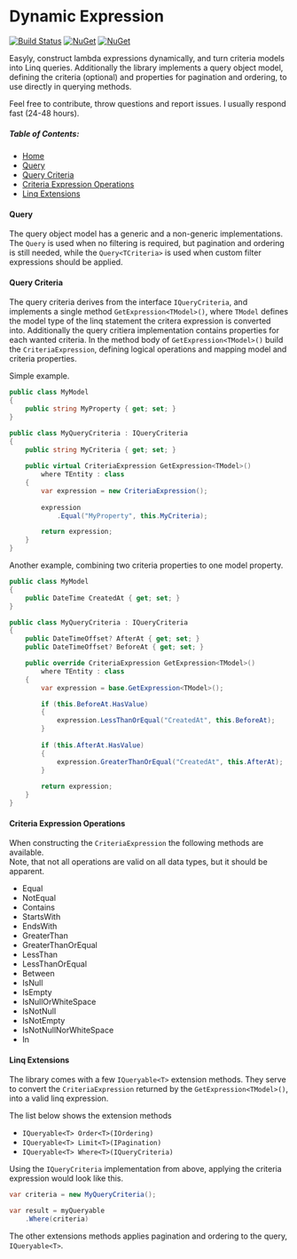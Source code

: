 # Dynamic Expression
[![Build Status](https://travis-ci.org/vivet/DynamicExpression.svg?branch=master)](https://travis-ci.org/vivet/DynamicExpression)
[![NuGet](https://img.shields.io/nuget/dt/DynamicExpression.svg)](https://www.nuget.org/packages/DynamicExpression/)
[![NuGet](https://img.shields.io/nuget/v/DynamicExpression.svg)](https://www.nuget.org/packages/DynamicExpression/)

Easyly, construct lambda expressions dynamically, and turn criteria models into Linq queries. Additionally the library implements a query object model, defining the criteria (optional) and properties for pagination and ordering, to use directly in querying methods.  

Feel free to contribute, throw questions and report issues. I usually respond fast (24-48 hours).  

##### Table of Contents:
* [Home](#)
* [Query](#query)
* [Query Criteria](#query-criteria)
* [Criteria Expression Operations](#criteria-expression-operations)
* [Linq Extensions](#linq-extensions)

#### Query
The query object model has a generic and a non-generic implementations.  
The ```Query``` is used when no filtering is required, but pagination and ordering is still needed, while the ```Query<TCriteria>``` is used when custom filter expressions should be applied.  

#### Query Criteria
The query criteria derives from the interface ```IQueryCriteria```, and implements a single method ```GetExpression<TModel>()```, where ```TModel``` defines the model type of the linq statement the critera expression is converted into. Additionally the query critiera implementation contains properties for each wanted criteria. In the method body of ```GetExpression<TModel>()``` build the ```CriteriaExpression```, defining logical operations and mapping model and criteria properties.  

Simple example.
```csharp
public class MyModel
{
    public string MyProperty { get; set; }
}

public class MyQueryCriteria : IQueryCriteria
{
    public string MyCriteria { get; set; }
    
    public virtual CriteriaExpression GetExpression<TModel>() 
        where TEntity : class
    {
        var expression = new CriteriaExpression();
        
        expression
            .Equal("MyProperty", this.MyCriteria);

        return expression;
    }
}
```
  
Another example, combining two criteria properties to one model property.
```csharp
public class MyModel
{
    public DateTime CreatedAt { get; set; }
}

public class MyQueryCriteria : IQueryCriteria
{
    public DateTimeOffset? AfterAt { get; set; }
    public DateTimeOffset? BeforeAt { get; set; }

    public override CriteriaExpression GetExpression<TModel>() 
        where TEntity : class
    {
        var expression = base.GetExpression<TModel>();

        if (this.BeforeAt.HasValue)
        {
            expression.LessThanOrEqual("CreatedAt", this.BeforeAt);
        }
        
        if (this.AfterAt.HasValue)
        {    
            expression.GreaterThanOrEqual("CreatedAt", this.AfterAt);
        }
        
        return expression;
    }
}
```

#### Criteria Expression Operations
When constructing the ```CriteriaExpression``` the following methods are available.  
Note, that not all operations are valid on all data types, but it should be apparent.
* Equal
* NotEqual
* Contains
* StartsWith
* EndsWith
* GreaterThan
* GreaterThanOrEqual
* LessThan
* LessThanOrEqual
* Between
* IsNull
* IsEmpty
* IsNullOrWhiteSpace
* IsNotNull
* IsNotEmpty
* IsNotNullNorWhiteSpace
* In

#### Linq Extensions
The library comes with a few ```IQueryable<T>``` extension methods. They serve to convert the ```CriteriaExpression``` returned by the ```GetExpression<TModel>()```, into a valid linq expression.  

The list below shows the extension methods
* ```IQueryable<T> Order<T>(IOrdering)```
* ```IQueryable<T> Limit<T>(IPagination)```
* ```IQueryable<T> Where<T>(IQueryCriteria)```
  
Using the ```IQueryCriteria``` implementation from above, applying the criteria expression would look like this.
```csharp
var criteria = new MyQueryCriteria();

var result = myQueryable
    .Where(criteria) 
```
The other extensions methods applies pagination and ordering to the query, ```IQueryable<T>```.
